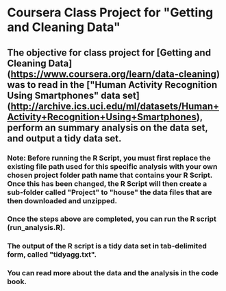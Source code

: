# Coursera Class Project for "Getting and Cleaning Data"

## The objective for class project for [Getting and Cleaning Data] (https://www.coursera.org/learn/data-cleaning) was to read in the ["Human Activity Recognition Using Smartphones" data set] (http://archive.ics.uci.edu/ml/datasets/Human+Activity+Recognition+Using+Smartphones), perform an summary analysis on the data set, and output a tidy data set.

### Note: Before running the R Script, you must first replace the existing file path used for this specific analysis with your own chosen project folder path name that contains your R Script.  Once this has been changed, the R Script will then create a sub-folder called "Project" to "house" the data files that are then downloaded and unzipped.

### Once the steps above are completed, you can run the R script (run_analysis.R).

### The output of the R script is a tidy data set in tab-delimited form, called "tidyagg.txt".
### You can read more about the data and the analysis in the code book.

